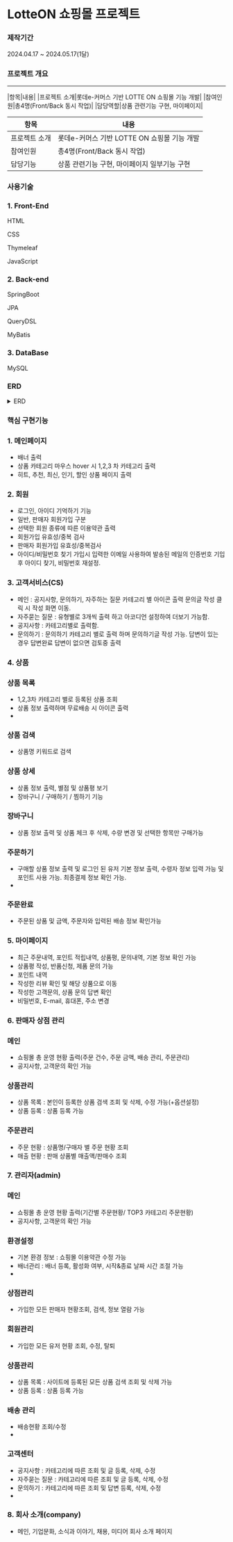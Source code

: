 # LotteON 쇼핑몰 프로젝트

### 제작기간

2024.04.17 ~ 2024.05.17(1달)

### 프로젝트 개요
--------------------------------------------------------------
|항목|내용|
|프로젝트 소개|롯데e-커머스 기반 LOTTE ON 쇼핑몰 기능 개발|
|참여인원|총4명(Front/Back 동시 작업)|
|담당역할|상품 관련기능 구현, 마이페이지|

|항목|내용|
|------|---|
|프로젝트 소개|롯데e-커머스 기반 LOTTE ON 쇼핑몰 기능 개발|
|참여인원|총4명(Front/Back 동시 작업)|
|담당기능|상품 관련기능 구현, 마이페이지 일부기능 구현|


### 사용기술 

### 1. Front-End
HTML<br>

CSS<br>

Thymeleaf<br>

JavaScript
### 2. Back-end
SpringBoot<br>

JPA<br>

QueryDSL<br>

MyBatis

### 3. DataBase
MySQL


### ERD
<details>
  <summary>ERD</summary>
  <img src="https://github.com/Taeyoung20230727/myLotteOn/assets/140632598/c1fe3251-5b57-4d09-934e-cf9cf4f0404c" alt="Description of the image">
</details>


### 핵심 구현기능

### 1. 메인페이지
- 배너 출력
- 상품 카테고리 마우스 hover 시 1,2,3 차 카테고리 출력
- 히트, 추천, 최신, 인기, 할인 상품 페이지 출력


### 2. 회원
 - 로그인, 아이디 기억하기 기능
 - 일반, 판매자 회원가입 구분
 - 선택한 회원 종류에 따른 이용약관 출력
 - 회원가입 유효성/중복 검사
 - 판매자 회원가입 유효성/중복검사
 - 아이디/비밀번호 찾기 가입시 입력한 이메일 사용하여 발송된 메일의 인증번호 기입 후 아이디 찾기, 비밀번호 재설정.


### 3. 고객서비스(CS)
 - 메인 : 공지사항, 문의하기, 자주하는 질문 카테고리 별 아이콘 출력 문의글 작성 클릭 시 작성 화면 이동.
 - 자주묻는 질문 : 유형별로 3개씩 출력 하고 아코디언 설정하여 더보기 가능함.
 - 공지사항 : 카테고리별로 출력함.
 - 문의하기 : 문의하기 카테고리 별로 출력 하며 문의하기글 작성 가능. 답변이 있는 경우 답변완료 답변이 없으면 검토중 출력


### 4. 상품

###  상품 목록
- 1,2,3차 카테고리 별로 등록된 상품 조회
- 상품 정보 출력하며 무료배송 시 아이콘 출력
- 
###  상품 검색
- 상품명 키워드로 검색
  
### 상품 상세
- 상품 정보 출력, 별점 및 상품평 보기
- 장바구니 / 구매하기 / 찜하기 기능
  
### 장바구니
- 상품 정보 출력 및 상품 체크 후 삭제, 수량 변경 및 선택한 항목만 구매가능
  
### 주문하기
- 구매할 상품 정보 출력 및 로그인 된 유저 기본 정보 출력, 수령자 정보 입력 가능 및 포인트 사용 가능. 최종결제 정보 확인 가능.
- 
### 주문완료
- 주문된 상품 및 금액, 주문자와 입력된 배송 정보 확인가능

 
### 5. 마이페이지
- 최근 주문내역, 포인트 적립내역, 상품평, 문의내역, 기본 정보 확인 가능
- 상품평 작성, 반품신청, 제품 문의 가능
- 포인트 내역
- 작성한 리뷰 확인 및 해당 상품으로 이동
- 작성한 고객문의, 상품 문의 답변 확인
- 비밀번호, E-mail, 휴대폰, 주소 변경
  
### 6. 판매자 상점 관리

### 메인
- 쇼핑몰 총 운영 현황 출력(주문 건수, 주문 금액, 배송 관리, 주문관리)
- 공지사항, 고객문의 확인 가능
  
### 상품관리
- 상품 목록 : 본인이 등록한 상품 검색 조회 및 삭제, 수정 가능(+옵션설정)
- 상품 등록 : 상품 등록 가능
  
### 주문관리
- 주문 현황 : 상품명/구매자 별 주문 현황 조회
- 매출 현황 : 판매 상품별 매출액/판매수 조회
  
### 7. 관리자(admin)

### 메인
- 쇼핑몰 총 운영 현황 출력(기간별 주문현황/ TOP3 카테고리 주문현황)
- 공지사항, 고객문의 확인 가능
 
### 환경설정
- 기본 환경 정보 : 쇼핑몰 이용약관 수정 가능
- 배너관리 : 배너 등록, 활성화 여부, 시작&종료 날짜 시간 조절 가능
- 
### 상점관리
- 가입한 모든 판매자 현황조회, 검색, 정보 열람 가능
  
### 회원관리
- 가입한 모든 유저 현황 조회, 수정, 탈퇴

### 상품관리
- 상품 목록 : 사이트에 등록된 모든 상품 검색 조회 및 삭제 가능
- 상품 등록 : 상품 등록 가능
  
### 배송 관리
- 배송현황 조회/수정
- 
### 고객센터
- 공지사항 : 카테고리에 따른 조회 및 글 등록, 삭제, 수정
- 자주묻는 질문 : 카테고리에 따른 조회 및 글 등록, 삭제, 수정
- 문의하기 : 카테고리에 따른 조회 및 답변 등록, 삭제, 수정
- 
### 8. 회사 소개(company)
- 메인, 기업문화, 소식과 이야기, 채용, 미디어 회사 소개 페이지
